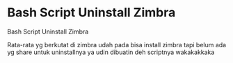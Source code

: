 # Bash Script Uninstall Zimbra


Bash Script Uninstall Zimbra

Rata-rata yg berkutat di zimbra udah pada bisa install zimbra tapi belum ada yg share untuk uninstallnya
ya udin dibuatin deh scriptnya wakakakkaka
